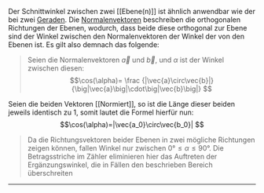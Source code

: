 Der Schnittwinkel zwischen zwei [[Ebene(n)]] ist ähnlich anwendbar wie der bei zwei [Geraden](Geradengleichung). Die [Normalenvektoren](Normalenvektor) beschreiben die orthogonalen Richtungen der Ebenen, wodurch, dass beide diese orthogonal zur Ebene sind der Winkel zwischen den Normalenvektoren der Winkel der von den Ebenen ist. Es gilt also demnach das folgende:
>Seien die Normalenvektoren $\vec{a}$ und $\vec{b}$, und $\alpha$ ist der Winkel zwischen diesen:
$$\cos(\alpha)=
\frac
{|\vec{a}\circ\vec{b}|}
{\big|\vec{a}\big|\cdot\big|\vec{b}\big|}
$$

Seien die beiden Vektoren [[Normiert]], so ist die Länge dieser beiden jeweils identisch zu $1$, somit lautet die Formel hierfür nun:
$$\cos(\alpha)=|\vec{a_0}\circ\vec{b_0}|
$$
>Da die Richtungsvektoren beider Ebenen in zwei mögliche Richtungen zeigen können, fallen Winkel nur zwischen $0°\le\alpha\le90°$. Die Betragsstriche im Zähler eliminieren hier das Auftreten der Ergänzungswinkel, die in Fällen den beschrieben Bereich überschreiten

---